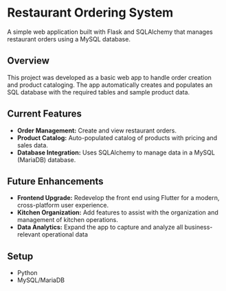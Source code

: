 # Restaurant Ordering System

A simple web application built with Flask and SQLAlchemy that manages restaurant orders using a MySQL database.

## Overview

This project was developed as a basic web app to handle order creation and product cataloging. 
The app automatically creates and populates an SQL database with the required tables and sample product data.

## Current Features

- **Order Management:** Create and view restaurant orders.
- **Product Catalog:** Auto-populated catalog of products with pricing and sales data.
- **Database Integration:** Uses SQLAlchemy to manage data in a MySQL (MariaDB) database.

## Future Enhancements

- **Frontend Upgrade:** Redevelop the front end using Flutter for a modern, cross-platform user experience.
- **Kitchen Organization:** Add features to assist with the organization and management of kitchen operations.
- **Data Analytics:** Expand the app to capture and analyze all business-relevant operational data

## Setup

- Python
- MySQL/MariaDB
